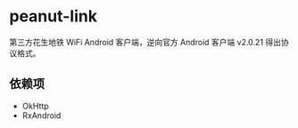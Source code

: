 # peanut-link
第三方花生地铁 WiFi Android 客户端，逆向官方 Android 客户端 v2.0.21 得出协议格式。

## 依赖项
* OkHttp
* RxAndroid
